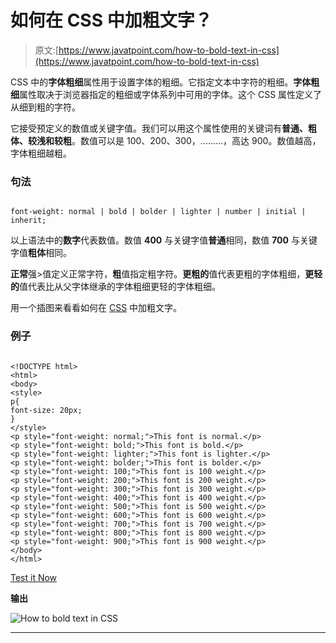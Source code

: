 # 如何在 CSS 中加粗文字？

> 原文:[https://www.javatpoint.com/how-to-bold-text-in-css](https://www.javatpoint.com/how-to-bold-text-in-css)

CSS 中的**字体粗细**属性用于设置字体的粗细。它指定文本中字符的粗细。**字体粗细**属性取决于浏览器指定的粗细或字体系列中可用的字体。这个 CSS 属性定义了从细到粗的字符。

它接受预定义的数值或关键字值。我们可以用这个属性使用的关键词有**普通、粗体、较浅和较粗**。数值可以是 100、200、300，.........，高达 900。数值越高，字体粗细越粗。

### 句法

```

font-weight: normal | bold | bolder | lighter | number | initial | inherit;

```

以上语法中的**数字**代表数值。数值 **400** 与关键字值**普通**相同，数值 **700** 与关键字值**粗体**相同。

**正常**强>值定义正常字符，**粗**值指定粗字符。**更粗的**值代表更粗的字体粗细，**更轻的**值代表比从父字体继承的字体粗细更轻的字体粗细。

用一个插图来看看如何在 [CSS](https://www.javatpoint.com/css-tutorial) 中加粗文字。

### 例子

```

<!DOCTYPE html>  
<html>  
<body>  
<style>
p{
font-size: 20px;
}
</style>
<p style="font-weight: normal;">This font is normal.</p>  
<p style="font-weight: bold;">This font is bold.</p>  
<p style="font-weight: lighter;">This font is lighter.</p>  
<p style="font-weight: bolder;">This font is bolder.</p>  
<p style="font-weight: 100;">This font is 100 weight.</p>  
<p style="font-weight: 200;">This font is 200 weight.</p>  
<p style="font-weight: 300;">This font is 300 weight.</p>  
<p style="font-weight: 400;">This font is 400 weight.</p>  
<p style="font-weight: 500;">This font is 500 weight.</p>  
<p style="font-weight: 600;">This font is 600 weight.</p>  
<p style="font-weight: 700;">This font is 700 weight.</p>  
<p style="font-weight: 800;">This font is 800 weight.</p>  
<p style="font-weight: 900;">This font is 900 weight.</p>  
</body>  
</html>  

```

[Test it Now](https://www.javatpoint.com/oprweb/test.jsp?filename=How-to-bold-text-in-CSS1)

**输出**

![How to bold text in CSS](../Images/47e9b652eed467044e284119c5b2d471.png)

* * *